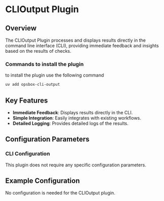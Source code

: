 # CLIOutput Plugin

## Overview

The CLIOutput Plugin processes and displays results directly in the command line interface (CLI), providing immediate feedback and insights based on the results of checks.

### Commands to install the plugin
to install the plugin use the following command
```bash
uv add opsbox-cli-output
```

## Key Features

- **Immediate Feedback**: Displays results directly in the CLI.
- **Simple Integration**: Easily integrates with existing workflows.
- **Detailed Logging**: Provides detailed logs of the results.

## Configuration Parameters

### CLI Configuration

This plugin does not require any specific configuration parameters.

## Example Configuration

No configuration is needed for the CLIOutput plugin.
